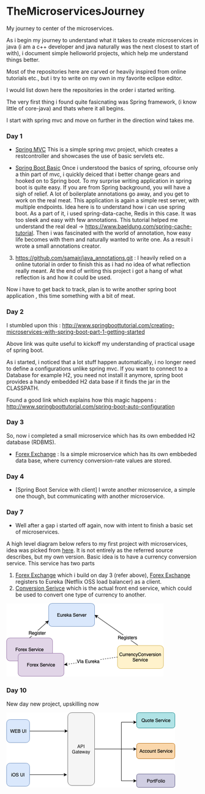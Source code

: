 # TheMicroservicesJourney

My journey to center of the microservices.


 As i begin my journey to understand what it takes to create microservices in java (i am a c++ developer and java naturally was 
  the next closest to start of with), i document simple helloworld projects, which help me understand things better. 
  
  Most of the repositories here are carved or heavily inspired from online tutorials etc., but i try to write on my own in my favorite
  eclipse editor.
  
  I would list down here the repositories in the order i started writing.
  
  The very first thing i found quite fasicnating was Spring framework, (i know little of core-java) and thats where it all begins.
  
  I start with spring mvc and move on further in the direction wind takes me.
  
 ### Day 1
 * [Spring MVC] This is a simple spring mvc project, which creates a restcontroller and showcases the use of basic servlets etc.
  
 * [Spring Boot Basic] Once i understood the basics of spring, ofcourse only a thin part of mvc, i quickly deiced that i better change gears and hooked on to Spring boot. To my surprise writing application in spring boot is quite easy. If you are from Spring background, you will have a sigh of relief. A lot of boilerplate annotations go away, and you get to work on the real meat. This application is again a simple rest server, with multiple endpoints. Idea here is to understand how i can use spring boot. As a part of it, i used spring-data-cache, Redis in this case. It was too sleek and easy with few annotations.
 This tutorial helped me understand the real deal -> https://www.baeldung.com/spring-cache-tutorial.  Then i was fascinated with the world of annotation, how easy life becomes with them and naturally wanted to write one. As a   result i wrote a small annotations creator.
 
 3. https://github.com/samair/java_annotations.git : I heavily relied on a online tutorial in order to finish this as i had no idea of what reflection really meant. At the end of writing this project i got a hang of what reflection is and how it could be used.
 
 Now i have to get back to track, plan is to write another spring boot application , this time something with a bit of meat.
 
  ### Day 2
 I stumbled upon this : http://www.springboottutorial.com/creating-microservices-with-spring-boot-part-1-getting-started
 
 Above link was quite useful to kickoff my understanding of practical usage of spring boot.
 
 As i started, i noticed that a lot stuff happen automatically, i no longer  need to define a configurations unlike spring mvc.
 If you want to connect to a Database for example H2, you need not install it anymore, spring boot provides a handy embedded H2 data base if it finds the jar in the CLASSPATH.
 
Found a good link which explains how this magic happens :
http://www.springboottutorial.com/spring-boot-auto-configuration

 ### Day 3
So, now i completed a small microservice which has its own embedded H2 database (RDBMS).
* [Forex Exchange] : Is a simple microservice which has its own embbeded data base, where currency conversion-rate values are stored.

### Day 4
* [Spring Boot Service with client]  I wrote another microservice, a simple one though, but communicating with another microservice.

### Day 7
* Well after a gap i started off again, now with intent to finish a basic set of microservices.

A high level diagram below refers to my first project with microservices, idea was picked from [here]. It is not entirely as the referred source describes, but my own version. Basic idea is to have a currency conversion service. This service has two parts 
1) [Forex Exchange] which i build on day 3 (refer above),
    [Forex Exchange] registers to Eureka (Netflix OSS load balancer) as a client.
2) [Conversion Serivce] which is the actual front end service, which could be used to convert one type of currency to another.




  ![Alt text](https://github.com/samair/TheMicroservicesJourney/blob/master/First_Microservice.png)
  
### Day 10
New day new project, upskilling now

![Alt text](https://github.com/samair/TheMicroservicesJourney/blob/master/Bank_Project.png)
 
[here]: <http://www.springboottutorial.com>
[Spring MVC]:  <https://github.com/samair/spring-mvc.git>
[Forex Exchange]: <https://github.com/samair/Forex-Exchange-service.git>
[Spring Boot Basic]: <https://github.com/samair/springboot.git >
[Conversion Serivce]: <https://github.com/samair/conversionService.git>


